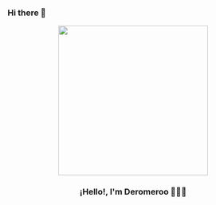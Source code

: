 ### Hi there 👋

<p align="center" width="300">
   <img align="center" width="300" src="https://avatars.githubusercontent.com/u/80493776?v=4" />
   <h3 align="center">¡Hello!, I'm Deromeroo 👨🏻‍💻 </h3>
</p>

<!--
**deromeroo/deromeroo** is a ✨ _special_ ✨ repository because its `README.md` (this file) appears on your GitHub profile.

Here are some ideas to get you started:

- 🔭 I’m currently working on ...
- 🌱 I’m currently learning ...
- 👯 I’m looking to collaborate on ...
- 🤔 I’m looking for help with ...
- 💬 Ask me about ...
- 📫 How to reach me: ...
- 😄 Pronouns: ...
- ⚡ Fun fact: ...
-->

